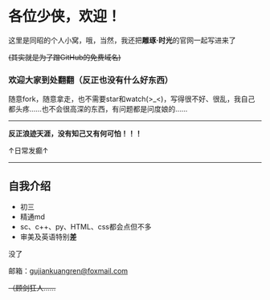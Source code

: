 # 各位少侠，欢迎！
这里是同昭的个人小窝，哦，当然，我还把**雕琢·时光**的官网一起写进来了

~~(其实就是为了蹭GitHub的免费域名)~~

### 欢迎大家到处翻翻（反正也没有什么好东西）
随意fork，随意拿走，也不需要star和watch(>_<)，写得很不好、很乱，我自己都头疼……也不会很高深的东西，有问题都是问度娘的……

------------

**反正浪迹天涯，没有知己又有何可怕！！！**

↑日常发癫↑

----------
## 自我介绍
* 初三
* 精通md
* sc、c++、py、HTML、css都会点但不多
* 审美及英语特别**差**
  
没了

邮箱：gujiankuangren@foxmail.com

~~（顾剑狂人……~~
